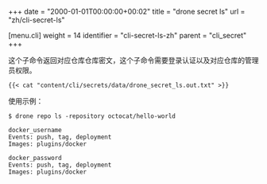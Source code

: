 +++
date = "2000-01-01T00:00:00+00:02"
title = "drone secret ls"
url = "zh/cli-secret-ls"

[menu.cli]
  weight = 14
  identifier = "cli-secret-ls-zh"
  parent = "cli_secret"
+++

<!--This subcommand returns a list of secrets for the named repository. Please note this command requires administrative privilege to the repository.-->

这个子命令返回对应仓库仓库密文，这个子命令需要登录认证以及对应仓库的管理员权限。

```text
{{< cat "content/cli/secrets/data/drone_secret_ls.out.txt" >}}
```

使用示例：

```text
$ drone repo ls -repository octocat/hello-world

docker_username
Events: push, tag, deployment
Images: plugins/docker

docker_password
Events: push, tag, deployment
Images: plugins/docker
```
